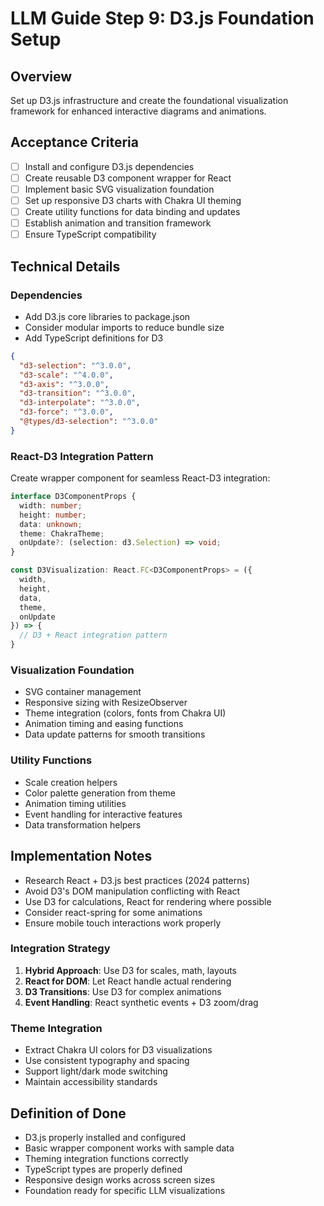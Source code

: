 # LLM Guide Step 9: D3.js Foundation Setup

## Overview
Set up D3.js infrastructure and create the foundational visualization framework for enhanced interactive diagrams and animations.

## Acceptance Criteria
- [ ] Install and configure D3.js dependencies
- [ ] Create reusable D3 component wrapper for React
- [ ] Implement basic SVG visualization foundation
- [ ] Set up responsive D3 charts with Chakra UI theming
- [ ] Create utility functions for data binding and updates
- [ ] Establish animation and transition framework
- [ ] Ensure TypeScript compatibility

## Technical Details

### Dependencies
- Add D3.js core libraries to package.json
- Consider modular imports to reduce bundle size
- Add TypeScript definitions for D3

```json
{
  "d3-selection": "^3.0.0",
  "d3-scale": "^4.0.0", 
  "d3-axis": "^3.0.0",
  "d3-transition": "^3.0.0",
  "d3-interpolate": "^3.0.0",
  "d3-force": "^3.0.0",
  "@types/d3-selection": "^3.0.0"
}
```

### React-D3 Integration Pattern
Create wrapper component for seamless React-D3 integration:

```typescript
interface D3ComponentProps {
  width: number;
  height: number;
  data: unknown;
  theme: ChakraTheme;
  onUpdate?: (selection: d3.Selection) => void;
}

const D3Visualization: React.FC<D3ComponentProps> = ({
  width,
  height,
  data,
  theme,
  onUpdate
}) => {
  // D3 + React integration pattern
}
```

### Visualization Foundation
- SVG container management
- Responsive sizing with ResizeObserver
- Theme integration (colors, fonts from Chakra UI)
- Animation timing and easing functions
- Data update patterns for smooth transitions

### Utility Functions
- Scale creation helpers
- Color palette generation from theme
- Animation timing utilities
- Event handling for interactive features
- Data transformation helpers

## Implementation Notes
- Research React + D3.js best practices (2024 patterns)
- Avoid D3's DOM manipulation conflicting with React
- Use D3 for calculations, React for rendering where possible
- Consider react-spring for some animations
- Ensure mobile touch interactions work properly

### Integration Strategy
1. **Hybrid Approach**: Use D3 for scales, math, layouts
2. **React for DOM**: Let React handle actual rendering
3. **D3 Transitions**: Use D3 for complex animations
4. **Event Handling**: React synthetic events + D3 zoom/drag

### Theme Integration
- Extract Chakra UI colors for D3 visualizations
- Use consistent typography and spacing
- Support light/dark mode switching
- Maintain accessibility standards

## Definition of Done
- D3.js properly installed and configured
- Basic wrapper component works with sample data
- Theming integration functions correctly
- TypeScript types are properly defined
- Responsive design works across screen sizes
- Foundation ready for specific LLM visualizations